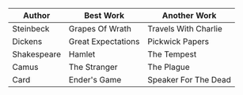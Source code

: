 Author | Best Work | Another Work
------ | --------- | ------------
Steinbeck | Grapes Of Wrath | Travels With Charlie
Dickens | Great Expectations | Pickwick Papers
Shakespeare | Hamlet | The Tempest
Camus | The Stranger | The Plague
Card | Ender's Game | Speaker For The Dead
